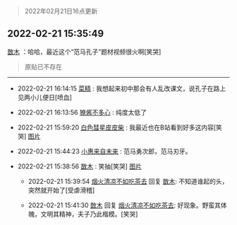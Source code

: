 > 2022年02月21日16点更新
<link rel="stylesheet" href="https://cdn.jsdelivr.net/gh/taotie6/sampleJSON@main/css/photo_show.css">
<meta name="referrer" content="no-referrer" />


 ## 2022-02-21 15:35:49 

 [㪚木](https://www.coolapk.com/feed/33717738?shareKey=MGVhM2I1MDhmMTNlNjIxMzQ2NWI~) ：哈哈，最近这个“范马孔子”题材视频很火啊[笑哭] 

<div class="album">
</div>

> 原贴已不存在 

 ------- 

- 2022-02-21 16:14:15 [菜精](uid=2075001) : 我想起来初中那会有人乱改课文，说孔子在路上见两小儿便日[喷血] 

- 2022-02-21 16:13:56 [獠酱不多心](uid=2675499) : 纯度太低了 

- 2022-02-21 15:59:20 [白色彗星皮皮柴](uid=1997967) : 我最近也在B站看到好多这内容[笑哭] [图片](http://image.coolapk.com/feed/2022/0221/15/1997967_1104abbc_0359_6593_231@690x1247.jpeg)

- 2022-02-21 15:44:23 [小惠来自未来](uid=847097) : 范马勇次郎，范马刃牙。 

- 2022-02-21 15:38:56 [㪚木](uid=1081091) : 笑抽[笑哭] [图片](http://image.coolapk.com/feed/2022/0221/15/1081091_8bb8e35a_9135_021_216@1440x1080.jpeg)

    - 2022-02-21 15:39:54 [烟火清凉不如吃茶去](uid=4279524) 回复 [㪚木](uid=1081091): 不知道谁起的头，突然就开始了[受虐滑稽] 

    - 2022-02-21 15:41:30 [㪚木](uid=1081091) 回复 [烟火清凉不如吃茶去](uid=4279524): 好现象。野蛮其体魄，文明其精神，夫子乃此楷模。[笑哭] 

